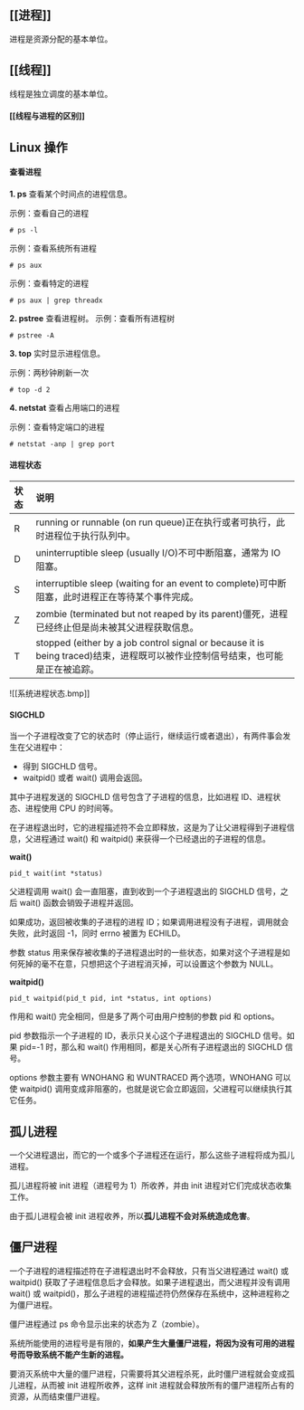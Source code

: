 ## [[进程]]
进程是资源分配的基本单位。
## [[线程]]
线程是独立调度的基本单位。

#### [[线程与进程的区别]]

## Linux 操作
#### 查看进程
**1. ps**
查看某个时间点的进程信息。

示例：查看自己的进程
```
# ps -l
```
示例：查看系统所有进程
```
# ps aux
```
示例：查看特定的进程
```
# ps aux | grep threadx
```

**2. pstree**
查看进程树。
示例：查看所有进程树
```
# pstree -A
```

**3. top**
实时显示进程信息。

示例：两秒钟刷新一次
```
# top -d 2
```

**4. netstat**
查看占用端口的进程

示例：查看特定端口的进程
```
# netstat -anp | grep port
```
#### 进程状态
|状态 	|说明|
|:-----|:-----|
|R |	running or runnable (on run queue)正在执行或者可执行，此时进程位于执行队列中。
|D |	uninterruptible sleep (usually I/O)不可中断阻塞，通常为 IO 阻塞。
|S | interruptible sleep (waiting for an event to complete)可中断阻塞，此时进程正在等待某个事件完成。
|Z | zombie (terminated but not reaped by its parent)僵死，进程已经终止但是尚未被其父进程获取信息。
|T 	| stopped (either by a job control signal or because it is being traced)结束，进程既可以被作业控制信号结束，也可能是正在被追踪。

![[系统进程状态.bmp]]

#### SIGCHLD

当一个子进程改变了它的状态时（停止运行，继续运行或者退出），有两件事会发生在父进程中：
- 得到 SIGCHLD 信号。
- waitpid() 或者 wait() 调用会返回。

其中子进程发送的 SIGCHLD 信号包含了子进程的信息，比如进程 ID、进程状态、进程使用 CPU 的时间等。

在子进程退出时，它的进程描述符不会立即释放，这是为了让父进程得到子进程信息，父进程通过 wait() 和 waitpid() 来获得一个已经退出的子进程的信息。

**wait()**
```
pid_t wait(int *status)
```
父进程调用 wait() 会一直阻塞，直到收到一个子进程退出的 SIGCHLD 信号，之后 wait() 函数会销毁子进程并返回。

如果成功，返回被收集的子进程的进程 ID；如果调用进程没有子进程，调用就会失败，此时返回 -1，同时 errno 被置为 ECHILD。

参数 status 用来保存被收集的子进程退出时的一些状态，如果对这个子进程是如何死掉的毫不在意，只想把这个子进程消灭掉，可以设置这个参数为 NULL。

**waitpid()**
```
pid_t waitpid(pid_t pid, int *status, int options)
```
作用和 wait() 完全相同，但是多了两个可由用户控制的参数 pid 和 options。

pid 参数指示一个子进程的 ID，表示只关心这个子进程退出的 SIGCHLD 信号。如果 pid=-1 时，那么和 wait() 作用相同，都是关心所有子进程退出的 SIGCHLD 信号。

options 参数主要有 WNOHANG 和 WUNTRACED 两个选项，WNOHANG 可以使 waitpid() 调用变成非阻塞的，也就是说它会立即返回，父进程可以继续执行其它任务。

## 孤儿进程

一个父进程退出，而它的一个或多个子进程还在运行，那么这些子进程将成为孤儿进程。

孤儿进程将被 init 进程（进程号为 1）所收养，并由 init 进程对它们完成状态收集工作。

由于孤儿进程会被 init 进程收养，所以**孤儿进程不会对系统造成危害**。
## 僵尸进程

一个子进程的进程描述符在子进程退出时不会释放，只有当父进程通过 wait() 或 waitpid() 获取了子进程信息后才会释放。如果子进程退出，而父进程并没有调用 wait() 或 waitpid()，那么子进程的进程描述符仍然保存在系统中，这种进程称之为僵尸进程。

僵尸进程通过 ps 命令显示出来的状态为 Z（zombie）。

系统所能使用的进程号是有限的，**如果产生大量僵尸进程，将因为没有可用的进程号而导致系统不能产生新的进程。**

要消灭系统中大量的僵尸进程，只需要将其父进程杀死，此时僵尸进程就会变成孤儿进程，从而被 init 进程所收养，这样 init 进程就会释放所有的僵尸进程所占有的资源，从而结束僵尸进程。